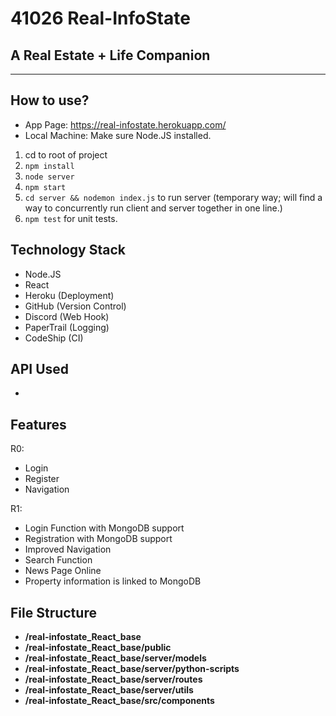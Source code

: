 # 41026 Real-InfoState

## A Real Estate + Life Companion 
<hr>

## How to use? 
- App Page: https://real-infostate.herokuapp.com/
- Local Machine: Make sure Node.JS installed. 
1. cd to root of project
2. `npm install`
3. `node server`
4. `npm start`
5. `cd server && nodemon index.js` to run server (temporary way; will find a way to concurrently run client and server together in one line.)
6. `npm test` for unit tests.

## Technology Stack
- Node.JS
- React 
- Heroku (Deployment)
- GitHub (Version Control)
- Discord (Web Hook)
- PaperTrail (Logging)
- CodeShip (CI)

## API Used
- 


## Features
R0:
- Login 
- Register
- Navigation 
 
R1:
- Login Function with MongoDB support
- Registration with MongoDB support
- Improved Navigation
- Search Function
- News Page Online
- Property information is linked to MongoDB 


## File Structure
- **/real-infostate_React_base**
- **/real-infostate_React_base/public**
- **/real-infostate_React_base/server/models**
- **/real-infostate_React_base/server/python-scripts**
- **/real-infostate_React_base/server/routes**
- **/real-infostate_React_base/server/utils**
- **/real-infostate_React_base/src/components**

